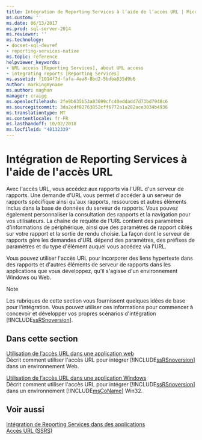 ```yaml
---
title: Intégration de Reporting Services à l’aide de l’accès URL | Microsoft Docs
ms.custom: ''
ms.date: 06/13/2017
ms.prod: sql-server-2014
ms.reviewer: ''
ms.technology:
- docset-sql-devref
- reporting-services-native
ms.topic: reference
helpviewer_keywords:
- URL access [Reporting Services], about URL access
- integrating reports [Reporting Services]
ms.assetid: f1014f7d-fafa-4aa8-8bd2-5bdba835d9b6
author: markingmyname
ms.author: maghan
manager: craigg
ms.openlocfilehash: 2fe9b635b53a83699cfc40eddadd7d73bd7948c6
ms.sourcegitcommit: 3da2edf82763852cff6772a1a282ace3034b4936
ms.translationtype: MT
ms.contentlocale: fr-FR
ms.lasthandoff: 10/02/2018
ms.locfileid: "48132339"
---
```

# <a name="integrating-reporting-services-using-url-access"></a>Intégration de Reporting Services à l'aide de l'accès URL
  Avec l'accès URL, vous accédez aux rapports via l'URL d'un serveur de rapports. Une demande d'URL vous permet d'accéder à un serveur de rapports spécifique ainsi qu'aux rapports, ressources et autres éléments inclus dans la base de données du serveur de rapports. Vous pouvez également personnaliser la consultation des rapports et la navigation pour vos utilisateurs. La chaîne de requête de l'URL contient des paramètres d'informations de périphérique, ainsi que des paramètres de rapport ciblés sur votre rapport et la sortie de rendu choisie. La façon dont le serveur de rapports gère les demandes d'URL dépend des paramètres, des préfixes de paramètres et du type d'élément auquel vous accédez via l'URL.  
  
 Vous pouvez utiliser l'accès URL pour incorporer des liens hypertexte dans des rapports et d'autres éléments de serveur de rapports dans les applications que vous développez, qu'il s'agisse d'un environnement Windows ou Web.  
  
> [!NOTE]  
>  Les rubriques de cette section vous fournissent quelques idées de base pour l'intégration. Vous pouvez utiliser ces informations pour commencer à concevoir et développer vos propres scénarios d'intégration [!INCLUDE[ssRSnoversion](../../includes/ssrsnoversion-md.md)].  
  
## <a name="in-this-section"></a>Dans cette section  
 [Utilisation de l’accès URL dans une application web](integrating-reporting-services-using-url-access-web-application.md)  
 Décrit comment utiliser l'accès URL pour intégrer [!INCLUDE[ssRSnoversion](../../includes/ssrsnoversion-md.md)] dans un environnement Web.  
  
 [Utilisation de l’accès URL dans une application Windows](integrating-reporting-services-using-url-access-windows-application.md)  
 Décrit comment utiliser l'accès URL pour intégrer [!INCLUDE[ssRSnoversion](../../includes/ssrsnoversion-md.md)] dans un environnement [!INCLUDE[msCoName](../../includes/msconame-md.md)] Win32.  
  
## <a name="see-also"></a>Voir aussi  
 [Intégration de Reporting Services dans des applications](../application-integration/integrating-reporting-services-into-applications.md)   
 [Accès URL &#40;SSRS&#41;](../url-access-ssrs.md)  
  
  
